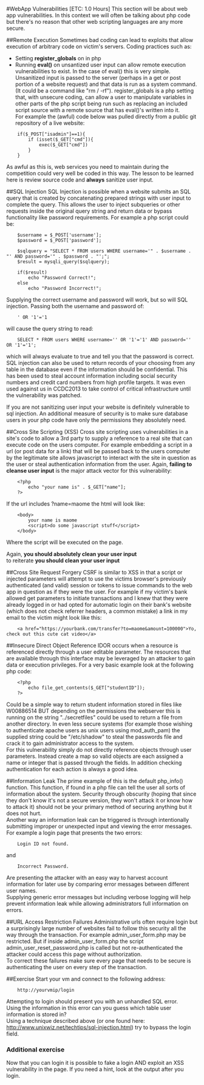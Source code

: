 #WebApp Vulnerabilities [ETC: 1.0 Hours]
This section will be about web app vulnerabilities. In this context we will often be talking about php code but there's no reason that other web scripting languages are any more secure.

##Remote Execution
Sometimes bad coding can lead to exploits that allow execution of arbitrary code on victim's servers. Coding practices such as:
* Setting __register_globals__ on in php
* Running __eval()__ on unsantized user input
can allow remote execution vulnerabilities to exist. In the case of eval() this is very simple. Unsanitized input is passed to the server (perhaps in a get or post portion of a website request) and that data is run as a system command. (It could be a command like "rm / -rf"). register_globals is a php setting that, with unsecure coding, can allow a user to manipulate variables in other parts of the php script being run such as replacing an included script source with a remote source that has eval()'s written into it.  
For example the (awful) code below was pulled directly from a public git repository of a live website:
~~~
    if($_POST["isadmin"]==1){
        if (isset($_GET["cmd"]){
            exec($_GET["cmd"])
        }
    }
~~~
As awful as this is, web services you need to maintain during the competition could very well be coded in this way.
The lesson to be learned here is review source code and __always__ sanitize user input.

##SQL Injection
SQL Injection is possible when a website submits an SQL query that is created by concatenating prepared strings with user input to complete the query. This allows the user to inject subqueries or other requests inside the original query string and return data or bypass functionality like password requirements. For example a php script could be:
~~~
    $username = $_POST['username'];
    $password = $_POST['password'];
    
    $sqlquery = "SELECT * FROM users WHERE username='" . $username . "' AND password='" . $password . "';";
    $result = mysqli_query($sqlquery);
    
    if($result)
        echo "Password Correct!";
    else
        echo "Password Incorrect!";
~~~~
Supplying the correct username and password will work, but so will SQL injection. Passing both the username and password of:
~~~
    ' OR '1'='1
~~~
will cause the query string to read:
~~~
    SELECT * FROM users WHERE username='' OR '1'='1' AND password='' OR '1'='1';
~~~
which will always evaluate to true and tell you that the password is correct. SQL injection can also be used to return records of your choosing from any table in the database even if the information should be confidential. This has been used to steal account information including social security numbers and credit card numbers from high profile targets. It was even used against us in CCDC2013 to take control of critical infrastructure until the vulnerability was patched.  

If you are not sanitizing user input your website is definitely vulnerable to sql injection. An additional measure of security is to make sure database users in your php code have only the permissions they absolutely need.

##Cross Site Scripting (XSS)
Cross site scripting uses vulnerabilities in a site's code to allow a 3rd party to supply a reference to a real site that can execute code on the users computer. For example embedding a script in a url (or post data for a link) that will be passed back to the users computer by the legitimate site allows javascript to interact with the site in question as the user or steal authentication information from the user. Again, __failing to cleanse user input__ is the major attack vector for this vulnerability:
~~~
    <?php
        echo "your name is" . $_GET["name"];
    ?>
~~~
If the url includes ?name=maome<script>do some javascript stuff</script> the html will look like:
~~~
    <body>
        your name is maome
        <script>do some javascript stuff</script>
    </body>
~~~
Where the script will be executed on the page.

Again, __you should absolutely clean your user input__  
to reiterate __you should clean your user input__  

##Cross Site Request Forgery
CSRF is similar to XSS in that a script or injected parameters will attempt to use the victims browser's previously authenticated (and valid) session or tokens to issue commands to the web app in question as if they were the user. For example if my victim's bank allowed get parameters to initiate transactions and I knew that they were already logged in or had opted for automatic login on their bank's website (which does not check referrer headers, a common mistake) a link in my email to the victim might look like this:
~~~
    <a href="https://yourbank.com/transfer?to=maome&amount=100000">Yo, check out this cute cat video</a>
~~~

##Insecure Direct Object Reference
IDOR occurs when a resource is referenced directly through a user editable parameter. The resources that are available through this interface may be leveraged by an attacker to gain data or execution privileges. For a very basic example look at the following php code:
~~~
    <?php
        echo file_get_contents($_GET["studentID"]);
    ?>
~~~
Could be a simple way to return student information stored in files like W00886514 BUT depending on the permissions the webserver this is running on the string "../secretfiles" could be used to return a file from another directory. In even less secure systems (for example those wishing to authenticate apache users as unix users using mod_auth_pam) the supplied string could be "/etc/shadow" to steal the passwords file and crack it to gain administrator access to the system.  
For this vulnerability simply do not directly reference objects through user parameters. Instead create a map so valid objects are each assigned a name or integer that is passed through the fields. In addition checking authentication for each action is always a good idea.

##Information Leak
The prime example of this is the default php_info() function. This function, if found in a php file can tell the user all sorts of information about the system. Security through obscurity (hoping that since they don't know it's not a secure version, they won't attack it or know how to attack it) should not be your primary method of securing anything but it does not hurt.  
Another way an information leak can be triggered is through intentionally submitting improper or unexpected input and viewing the error messages.  
For example a login page that presents the two errors:
~~~
    Login ID not found.
~~~
and
~~~
    Incorrect Password.
~~~
Are presenting the attacker with an easy way to harvest account information for later use by comparing error messages between different user names.  
Supplying generic error messages but including verbose logging will help prevent information leak while allowing administrators full information on errors.

##URL Access Restriction Failures
Administrative urls often require login but a surprisingly large number of websites fail to follow this security all the way through the transaction. For example admin_user_form.php may be restricted. But if inside admin_user_form.php the script admin_user_reset_password.php is called but not re-authenticated the attacker could access this page without authorization.  
To correct these failures make sure every page that needs to be secure is authenticating the user on every step of the transaction.

##Exercise
Start your vm and connect to the following address:
~~~
    http://yourvmip/login
~~~
Attempting to login should present you with an unhandled SQL error.  
Using the information in this error can you guess which table user information is stored in?  
Using a technique described above (or one found here: http://www.unixwiz.net/techtips/sql-injection.html) try to bypass the login field.  
### Additional exercise
Now that you can login it is possible to fake a login AND exploit an XSS vulnerability in the page. If you need a hint, look at the output after you login.

